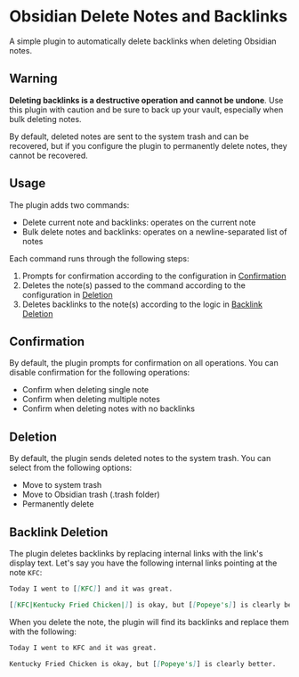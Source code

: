 # Obsidian Delete Notes and Backlinks

A simple plugin to automatically delete backlinks when deleting Obsidian notes.

## Warning

**Deleting backlinks is a destructive operation and cannot be undone**. Use this plugin with caution and be sure to back up your vault, especially when bulk deleting notes.

By default, deleted notes are sent to the system trash and can be recovered, but if you configure the plugin to permanently delete notes, they cannot be recovered.

## Usage

The plugin adds two commands:

-   Delete current note and backlinks: operates on the current note
-   Bulk delete notes and backlinks: operates on a newline-separated list of notes

Each command runs through the following steps:

1. Prompts for confirmation according to the configuration in [Confirmation](#confirmation)
2. Deletes the note(s) passed to the command according to the configuration in [Deletion](#deletion)
3. Deletes backlinks to the note(s) according to the logic in [Backlink Deletion](#backlink-deletion)

## Confirmation

By default, the plugin prompts for confirmation on all operations. You can disable confirmation for the following operations:

-   Confirm when deleting single note
-   Confirm when deleting multiple notes
-   Confirm when deleting notes with no backlinks

## Deletion

By default, the plugin sends deleted notes to the system trash. You can select from the following options:

-   Move to system trash
-   Move to Obsidian trash (.trash folder)
-   Permanently delete

## Backlink Deletion

The plugin deletes backlinks by replacing internal links with the link's display text. Let's say you have the following internal links pointing at the note `KFC`:

```markdown
Today I went to [[KFC]] and it was great.
```

```markdown
[[KFC|Kentucky Fried Chicken|]] is okay, but [[Popeye's]] is clearly better.
```

When you delete the note, the plugin will find its backlinks and replace them with the following:

```markdown
Today I went to KFC and it was great.
```

```markdown
Kentucky Fried Chicken is okay, but [[Popeye's]] is clearly better.
```
